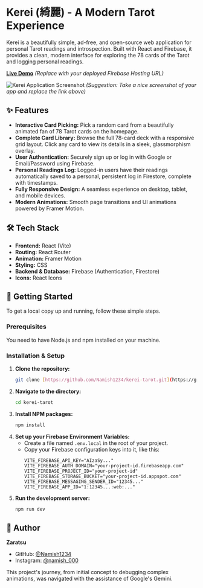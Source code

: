 # Kerei (綺麗) - A Modern Tarot Experience

Kerei is a beautifully simple, ad-free, and open-source web application for personal Tarot readings and introspection. Built with React and Firebase, it provides a clean, modern interface for exploring the 78 cards of the Tarot and logging personal readings.

**[Live Demo](https://your-kerei-project-url.web.app)** _(Replace with your deployed Firebase Hosting URL)_

![Kerei Application Screenshot](https://i.imgur.com/your-screenshot-url.png)
_(Suggestion: Take a nice screenshot of your app and replace the link above)_

## ✨ Features

* **Interactive Card Picking:** Pick a random card from a beautifully animated fan of 78 Tarot cards on the homepage.
* **Complete Card Library:** Browse the full 78-card deck with a responsive grid layout. Click any card to view its details in a sleek, glassmorphism overlay.
* **User Authentication:** Securely sign up or log in with Google or Email/Password using Firebase.
* **Personal Readings Log:** Logged-in users have their readings automatically saved to a personal, persistent log in Firestore, complete with timestamps.
* **Fully Responsive Design:** A seamless experience on desktop, tablet, and mobile devices.
* **Modern Animations:** Smooth page transitions and UI animations powered by Framer Motion.

## 🛠️ Tech Stack

* **Frontend:** React (Vite)
* **Routing:** React Router
* **Animation:** Framer Motion
* **Styling:** CSS
* **Backend & Database:** Firebase (Authentication, Firestore)
* **Icons:** React Icons

## 🚀 Getting Started

To get a local copy up and running, follow these simple steps.

### Prerequisites

You need to have Node.js and npm installed on your machine.

### Installation & Setup

1.  **Clone the repository:**
    ```sh
    git clone [https://github.com/Namish1234/kerei-tarot.git](https://github.com/Namish1234/kerei-tarot.git)
    ```
2.  **Navigate to the directory:**
    ```sh
    cd kerei-tarot
    ```
3.  **Install NPM packages:**
    ```sh
    npm install
    ```
4.  **Set up your Firebase Environment Variables:**
    * Create a file named `.env.local` in the root of your project.
    * Copy your Firebase configuration keys into it, like this:
        ```
        VITE_FIREBASE_API_KEY="AIzaSy..."
        VITE_FIREBASE_AUTH_DOMAIN="your-project-id.firebaseapp.com"
        VITE_FIREBASE_PROJECT_ID="your-project-id"
        VITE_FIREBASE_STORAGE_BUCKET="your-project-id.appspot.com"
        VITE_FIREBASE_MESSAGING_SENDER_ID="12345..."
        VITE_FIREBASE_APP_ID="1:12345...:web:..."
        ```
5.  **Run the development server:**
    ```sh
    npm run dev
    ```

## 👤 Author

**Zaratsu**

* GitHub: [@Namish1234](https://github.com/Namish1234)
* Instagram: [@namish_000](https://www.instagram.com/namish_000/)

This project's journey, from initial concept to debugging complex animations, was navigated with the assistance of Google's Gemini.